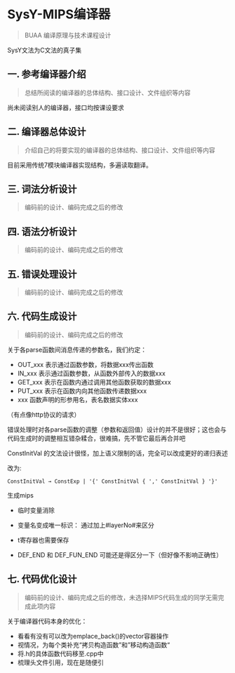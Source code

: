 # SysY-MIPS编译器

> BUAA 编译原理与技术课程设计

SysY文法为C文法的真子集

## 一. 参考编译器介绍

> 总结所阅读的编译器的总体结构、接口设计、文件组织等内容

尚未阅读别人的编译器，接口均按课设要求

## 二. 编译器总体设计

> 介绍自己的将要实现的编译器的总体结构、接口设计、文件组织等内容

目前采用传统7模块编译器实现结构，多遍读取翻译。

## 三. 词法分析设计

> 编码前的设计、编码完成之后的修改    

## 四. 语法分析设计

> 编码前的设计、编码完成之后的修改

## 五. 错误处理设计

> 编码前的设计、编码完成之后的修改

## 六. 代码生成设计

> 编码前的设计、编码完成之后的修改

关于各parse函数间消息传递的参数名，我们约定：

- OUT_xxx 表示通过函数参数，将数据xxx传出函数
- IN_xxx 表示通过函数参数，从函数外部传入的数据xxx
- GET_xxx 表示在函数内通过调用其他函数获取的数据xxx
- PUT_xxx 表示在函数内向其他函数传递数据xxx
- xxx 函数声明的形参用名，表名数据实体xxx

（有点像http协议的请求）

错误处理时对各parse函数的调整（参数和返回值）设计的并不是很好；这也会与代码生成时的调整相互错杂糅合，很难搞，先不管它最后再合并吧



ConstInitVal 的文法设计很怪，加上语义限制的话，完全可以改成更好的递归表述

改为:

```
ConstInitVal → ConstExp | '{' ConstInitVal { ',' ConstInitVal } '}'
```



生成mips

- 临时变量消除
- 变量名变成唯一标识： 通过加上#layerNo#来区分
- t寄存器也需要保存



- DEF_END 和 DEF_FUN_END 可能还是得区分一下（但好像不影响正确性）



## 七. 代码优化设计 

> 编码前的设计、编码完成之后的修改，未选择MIPS代码生成的同学无需完成此项内容





关于编译器代码本身的优化：

- 看看有没有可以改为emplace_back()的vector容器操作
- 视情况，为每个类补充“拷贝构造函数”和”移动构造函数“
- 将.h的具体函数代码移至.cpp中
- 梳理头文件引用，现在是随便引